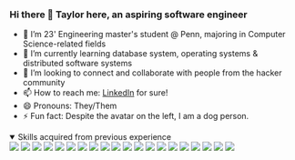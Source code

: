### Hi there 👋 Taylor here, an aspiring software engineer

<!--
**lizyn/lizyn** is a ✨ _special_ ✨ repository because its `README.md` (this file) appears on your GitHub profile.

Here are some ideas to get you started:
-->
- 🔭 I’m 23' Engineering master's student @ Penn, majoring in Computer Science-related fields
- 🌱 I’m currently learning database system, operating systems & distributed software systems
- 👯 I’m looking to connect and collaborate with people from the hacker community
- 📫 How to reach me: [LinkedIn](https://www.linkedin.com/in/taylor-lin23/) for sure!
- 😄 Pronouns: They/Them
- ⚡ Fun fact: Despite the avatar on the left, I am a dog person.
<details open>
  <summary>Skills acquired from previous experience</summary>
  <DIV markdown="1">
<img src="https://img.shields.io/badge/Java-grey?logo=coffeescript">
<img src="https://img.shields.io/badge/Python-grey?logo=python">
<img src="https://img.shields.io/badge/TypeScript-grey?logo=typescript">
<img src="https://img.shields.io/badge/C/C++-grey?logo=cplusplus">
<img src="https://img.shields.io/badge/JS/HTML/CSS-grey?logo=html5">
<img src="https://img.shields.io/badge/React.js-grey?logo=react">
<img src="https://img.shields.io/badge/Spring-grey?logo=spring">
<img src="https://img.shields.io/badge/Swift-grey?logo=Swift">
<img src="https://img.shields.io/badge/AWS-grey?logo=amazonAWS">
<img src="https://img.shields.io/badge/Git-grey?logo=git">
<img src="https://img.shields.io/badge/Docker-grey?logo=Docker">
<img src="https://img.shields.io/badge/Linux-grey?logo=Linux">
<img src="https://img.shields.io/badge/MySQL-grey?logo=Mysql">
<img src="https://img.shields.io/badge/MongoDB-grey?logo=mongodb">
<img src="https://img.shields.io/badge/Neo4j-grey?logo=neo4j">
<img src="https://img.shields.io/badge/Elasticsearch-grey?logo=Elasticsearch">
<img src="https://img.shields.io/badge/Redis-grey?logo=redis">
<img src="https://img.shields.io/badge/Node.js-grey?logo=nodedotjs">
<img src="https://img.shields.io/badge/Material%20UI-grey?logo=mui">
<img src="https://img.shields.io/badge/RabbitMQ-grey?logo=rabbitmq">
</DIV>
</details>
